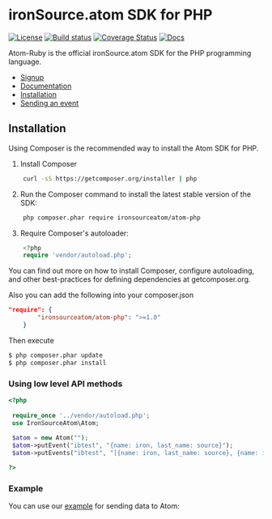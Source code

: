 # ironSource.atom SDK for PHP
[![License][license-image]][license-url]
[![Build status][travis-image]][travis-url]
[![Coverage Status][coveralls-image]][coveralls-url]
[![Docs][docs-image]][docs-url]

Atom-Ruby is the official ironSource.atom SDK for the PHP programming language.

- [Signup](https://atom.ironsrc.com/#/signup)
- [Documentation][docs-url]
- [Installation](#Installation)
- [Sending an event](#Using)

## Installation
Using Composer is the recommended way to install the Atom SDK for PHP.

 1)  Install Composer

```bash
    curl -sS https://getcomposer.org/installer | php
```

 2)  Run the Composer command to install the latest stable version of the SDK:
    
```bash
    php composer.phar require ironsourceatom/atom-php
```

 3)  Require Composer's autoloader:

```php
    <?php
    require 'vendor/autoload.php';
```

You can find out more on how to install Composer, configure autoloading, and other best-practices for defining dependencies at getcomposer.org.

Also you can add the following into your composer.json
```json
"require": {
		"ironsourceatom/atom-php": ">=1.0"
	}
```
Then execute
```bash
$ php composer.phar update
$ php composer.phar install
```
### Using low level API methods

```php
<?php
 
 require_once '../vendor/autoload.php';
 use IronSourceAtom\Atom;
 
 $atom = new Atom("");
 $atom->putEvent("ibtest", "{name: iron, last_name: source}");
 $atom->putEvents("ibtest", "[{name: iron, last_name: source}, {name: iron1, last_name: source1}]");

?>
```

### Example

You can use our [example][example-url] for sending data to Atom:


[example-url]: https://github.com/ironSource/atom-php/tree/feature/isa-454/example
[license-image]: https://img.shields.io/badge/license-MIT-blue.svg
[license-url]: LICENSE.txt
[travis-image]: https://travis-ci.org/ironSource/atom-php.svg?branch=feature%2Fisa-454
[travis-url]: https://travis-ci.org/ironSource/atom-php
[coveralls-image]: https://coveralls.io/repos/github/ironSource/atom-php/badge.svg?branch=feature%2Fisa-454
[coveralls-url]: https://coveralls.io/github/ironSource/atom-php/?branch=feature%2Fisa-454
[docs-image]: https://img.shields.io/badge/docs-latest-blue.svg
[docs-url]: https://ironsource.github.io/atom-php/
